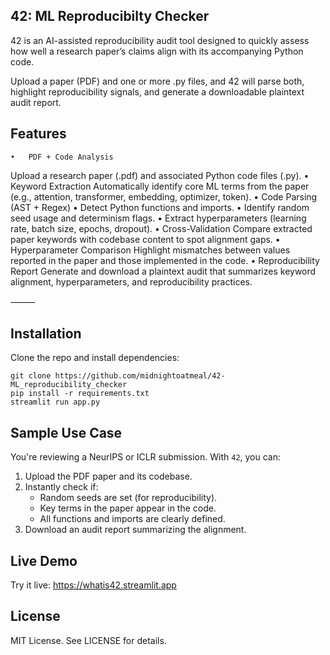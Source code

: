 ## 42: ML Reproducibilty Checker

42 is an AI-assisted reproducibility audit tool designed to quickly assess how well a research paper’s claims align with its accompanying Python code.

Upload a paper (PDF) and one or more .py files, and 42 will parse both, highlight reproducibility signals, and generate a downloadable plaintext audit report.



## Features
	•	PDF + Code Analysis
Upload a research paper (.pdf) and associated Python code files (.py).
	•	Keyword Extraction
Automatically identify core ML terms from the paper (e.g., attention, transformer, embedding, optimizer, token).
	•	Code Parsing (AST + Regex)
	•	Detect Python functions and imports.
	•	Identify random seed usage and determinism flags.
	•	Extract hyperparameters (learning rate, batch size, epochs, dropout).
	•	Cross-Validation
Compare extracted paper keywords with codebase content to spot alignment gaps.
	•	Hyperparameter Comparison
Highlight mismatches between values reported in the paper and those implemented in the code.
	•	Reproducibility Report
Generate and download a plaintext audit that summarizes keyword alignment, hyperparameters, and reproducibility practices.

⸻

## Installation

Clone the repo and install dependencies:

```
git clone https://github.com/midnightoatmeal/42-ML_reproducibility_checker
pip install -r requirements.txt
streamlit run app.py
```

## Sample Use Case

You're reviewing a NeurIPS or ICLR submission. With `42`, you can:

1. Upload the PDF paper and its codebase.
2. Instantly check if:
   - Random seeds are set (for reproducibility).
   - Key terms in the paper appear in the code.
   - All functions and imports are clearly defined.
3. Download an audit report summarizing the alignment.

## Live Demo
Try it live: https://whatis42.streamlit.app

## License
MIT License. See LICENSE for details.
